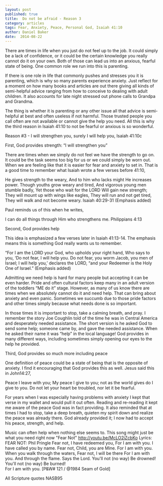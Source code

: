 ```yaml
---
layout: post
published: true
title:  Do not be afraid - Reason 3
category: articles
tags: Fear, Anxiety, Peace, Personal God, Isaiah 41:10
author: Daniel Baker
date:  2014-08-22 
---
```


There are times in life when you just do not feel up to the job. It could simply be a lack of confidence, or it could be the certain knowledge you really cannot do it on your own. Both of those can lead us into an anxious, fearful state of being. One common role we run into this is parenting.

If there is one role in life that commonly pushes and stresses you it is parenting, which is why so many parents experience anxiety. Just reflect for a moment on how many books and articles are out there giving all kinds of semi-helpful advice ranging from how to conceive to dealing with adult children. It also accounts for late night stressed out phone calls to Grandpa and Grandma. 

The thing is whether it is parenting or any other issue all that advice is semi-helpful at best and often useless if not harmful. Those trusted people you call often are not available or cannot give the help you need. All this is why the third reason in Isaiah 41:10 to not be fearful or anxious is so wonderful.

Reason #3 - I will strengthen you, surely I will help you, Isaiah 41:10c

First, God provides strength: “I will strengthen you”

There are times when we simply do not feel we have the strength to go on. It could be the task seems too big for us or we could simply be worn out. When we are feeling like that it is easier for fear and anxiety to set in. That is a good time to remember what Isaiah wrote a few verses before 41:10,

He gives strength to the weary, And to him who lacks might He increases power. Though youths grow weary and tired, And vigorous young men stumble badly, Yet those who wait for the LORD Will gain new strength; They will mount up with wings like eagles, They will run and not get tired, They will walk and not become weary.  Isaiah 40:29-31 (Emphasis added)

Paul reminds us of this when he writes,

I can do all things through Him who strengthens me. Philippians 4:13

Second, God provides help

This idea is emphasized a few verses later in Isaiah 41:13-14. The emphasis means this is something God really wants us to remember.

“For I am the LORD your God, who upholds your right hand, Who says to you, ‘Do not fear, I will help you. Do not fear, you worm Jacob, you men of Israel; I will help you,’ declares the LORD, “and your Redeemer is the Holy One of Israel.”  (Emphasis added)

Admitting we need help is hard for many people but accepting it can be even harder.  Pride and often cultural factors keep many in an adult version of the toddlers “ME do it” stage. However, as many of us know there are times when we absolutely cannot do it and need help. That can bring about anxiety and even panic. Sometimes we succumb due to those pride factors and other times simply because what needs done is so important. 

In those times it is important to stop, take a calming breath, and pray. I remember the story Joe Coughlin told of the time he was in Central America and desperately needed assistance. The short version is he asked God to send some help; someone came by, and gave the needed assistance. When he asked their name it was “help” in the local language! God provides in many different ways, including sometimes simply opening our eyes to the help he provided.

Third, God provides so much more including peace

One definition of peace could be a state of being that is the opposite of anxiety. I find it encouraging that God provides this as well. Jesus said this in John14:27,

Peace I leave with you; My peace I give to you; not as the world gives do I give to you. Do not let your heart be troubled, nor let it be fearful.  

For years when I was especially having problems with anxiety I kept that verse in my wallet and would pull it out often. Reading and re-reading it kept me aware of the peace God was in fact providing. It also reminded that at times I had to stop, take a deep breath, quieten my spirit down and realize the peace was already there. God already provided it; I now had to accept his peace, strength, and help.


Music can often help when nothing else seems to. This song might just be what you need right now "Fear Not"    http://youtu.be/McLO2iZcbKo
Lyrics: FEAR NOT:  Phil Pringle
	Fear not,  I have redeemed you,
	For I am with you.  I have called you by name.
	Fear not,  Child, you are Mine.
	For I am with you.  When you walk through the waters,
	Fear not,  I will be there
	For I am with you.  And through the flame.
	Says the Lord.  You'll not  (no way)
		Be drowned!
		You'll not  (no way)
		Be burned!	
		For I am with you.
	[P&W# 121 / @1984 Seam of Gold]

All Scripture quotes NASB95  


